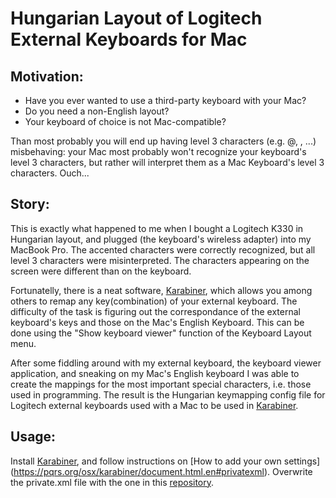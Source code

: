 # Hungarian Layout of Logitech External Keyboards for Mac

## Motivation:

* Have you ever wanted to use a third-party keyboard with your Mac? 
* Do you need a non-English layout?
* Your keyboard of choice is not Mac-compatible?

Than most probably you will end up having level 3 characters (e.g. @, \, ...) misbehaving: your Mac most probably won't recognize your keyboard's level 3 characters, but rather will interpret them as a Mac Keyboard's level 3 characters. Ouch... 

## Story:

This is exactly what happened to me when I bought a Logitech K330 in Hungarian layout, and plugged (the keyboard's wireless adapter) into my MacBook Pro. The accented characters were correctly recognized, but all level 3 characters were misinterpreted. The characters appearing on the screen were different than on the keyboard.

Fortunatelly, there is a neat software, [Karabiner](https://pqrs.org/osx/karabiner), which allows you among others to remap any key(combination) of your external keyboard. The difficulty of the task is figuring out the correspondance of the external keyboard's keys and those on the Mac's English Keyboard. This can be done using the "Show keyboard viewer" function of the Keyboard Layout menu.

After some fiddling around with my external keyboard, the keyboard viewer application, and sneaking on my Mac's English keyboard I was able to create the mappings for the most important special characters, i.e. those used in programming. The result is the Hungarian keymapping config file for Logitech external keyboards used with a Mac to be used in [Karabiner](https://pqrs.org/osx/karabiner).

## Usage:

Install [Karabiner](https://pqrs.org/osx/karabiner), and follow instructions on [How to add your own settings] (https://pqrs.org/osx/karabiner/document.html.en#privatexml). Overwrite the private.xml file with the one in this [repository](private.xml).
